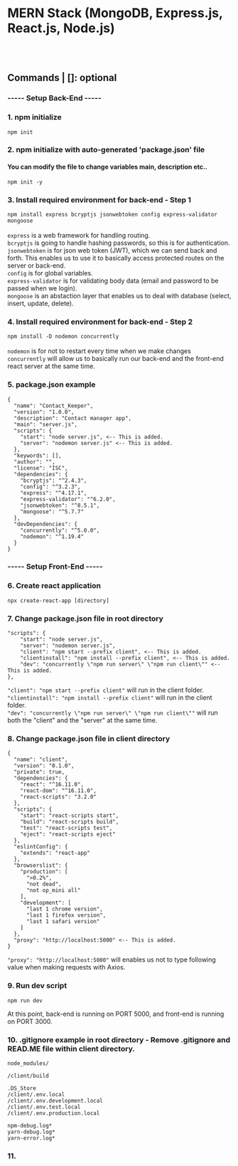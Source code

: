 # MERN Stack (MongoDB, Express.js, React.js, Node.js)

<br/><br/>
## Commands | []: optional

### ----- Setup Back-End ----- 
### 1. npm initialize
```npm init```<br/>

### 2. npm initialize with auto-generated 'package.json' file
#### You can modify the file to change variables main, description etc..
```npm init -y```

### 3. Install required environment for back-end - Step 1
```npm install express bcryptjs jsonwebtoken config express-validator mongoose```<br/><br/>
```express``` is a web framework for handling routing.<br/>
```bcryptjs``` is going to handle hashing passwords, so this is for authentication.<br/>
```jsonwebtoken``` is for json web token (JWT), which we can send back and forth. This enables us to use it to basically access protected routes on the server or back-end.</br>
```config``` is for global variables.</br>
```express-validator``` is for validating body data (email and password to be passed when we login).<br/>
```mongoose``` is an abstaction layer that enables us to deal with database (select, insert, update, delete).

### 4. Install required environment for back-end - Step 2
```npm install -D nodemon concurrently```<br/><br/>
```nodemon``` is for not to restart every time when we make changes<br/>
```concurrently``` will allow us to basically run our back-end and the front-end react server at the same time.

### 5. package.json example
```
{
  "name": "Contact_Keeper",
  "version": "1.0.0",
  "description": "Contact manager app",
  "main": "server.js",
  "scripts": {
    "start": "node server.js", <-- This is added.
    "server": "nodemon server.js" <-- This is added.
  },
  "keywords": [],
  "author": "",
  "license": "ISC",
  "dependencies": {
    "bcryptjs": "^2.4.3",
    "config": "^3.2.3",
    "express": "^4.17.1",
    "express-validator": "^6.2.0",
    "jsonwebtoken": "^8.5.1",
    "mongoose": "^5.7.7"
  },
  "devDependencies": {
    "concurrently": "^5.0.0",
    "nodemon": "^1.19.4"
  }
}

``` 

### ----- Setup Front-End ----- 
### 6. Create react application
```npx create-react-app [directory]```

### 7. Change package.json file in root directory
```
"scripts": {
    "start": "node server.js",
    "server": "nodemon server.js",
    "client": "npm start --prefix client", <-- This is added.
    "clientinstall": "npm install --prefix client", <-- This is added.
    "dev": "concurrently \"npm run server\" \"npm run client\"" <-- This is added.
},
```

```"client": "npm start --prefix client"``` will run in the client folder.<br/>
```"clientinstall": "npm install --prefix client"``` will run in the client folder.<br/>
```"dev": "concurrently \"npm run server\" \"npm run client\""``` will run both the "client" and the "server" at the same time.

### 8. Change package.json file in client directory
```
{
  "name": "client",
  "version": "0.1.0",
  "private": true,
  "dependencies": {
    "react": "^16.11.0",
    "react-dom": "^16.11.0",
    "react-scripts": "3.2.0"
  },
  "scripts": {
    "start": "react-scripts start",
    "build": "react-scripts build",
    "test": "react-scripts test",
    "eject": "react-scripts eject"
  },
  "eslintConfig": {
    "extends": "react-app"
  },
  "browserslist": {
    "production": [
      ">0.2%",
      "not dead",
      "not op_mini all"
    ],
    "development": [
      "last 1 chrome version",
      "last 1 firefox version",
      "last 1 safari version"
    ]
  },
  "proxy": "http://localhost:5000" <-- This is added.
}
```

```"proxy": "http://localhost:5000"``` will enables us not to type following value when making requests with Axios.

### 9. Run dev script
```npm run dev```<br/>

At this point, back-end is running on PORT 5000, and front-end is running on PORT 3000.

### 10. .gitignore example in root directory - Remove .gitignore and READ.ME file within client directory.
```
node_modules/

/client/build

.DS_Store
/client/.env.local
/client/.env.development.local
/client/.env.test.local
/client/.env.production.local

npm-debug.log*
yarn-debug.log*
yarn-error.log*
```

### 11. 
